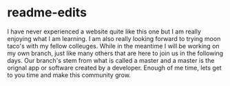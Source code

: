 # readme-edits
I have never experienced a website quite like this one but I am really enjoying what I am learning.  I am also really looking forward to trying moon taco's with my fellow colleuges. While in the meantime I will be working on my own branch, just like many others that are here to join us in the following days. Our branch's stem from what is called a master and a master is the orignal app or software created by a developer. Enough of me time, lets get to you time and make this community grow.
